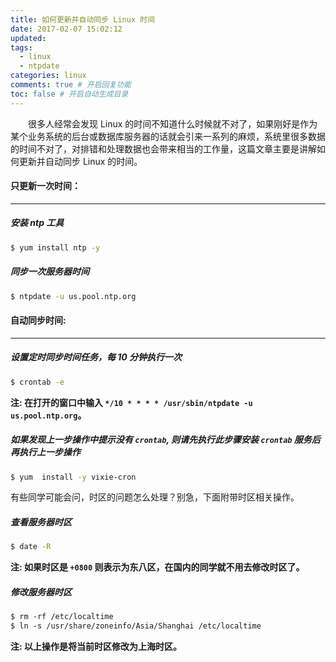 ```yaml
---
title: 如何更新并自动同步 Linux 时间
date: 2017-02-07 15:02:12
updated:
tags:
  - linux
  - ntpdate
categories: linux
comments: true # 开启回复功能
toc: false # 开启自动生成目录
---
```

　　很多人经常会发现 Linux 的时间不知道什么时候就不对了，如果刚好是作为某个业务系统的后台或数据库服务器的话就会引来一系列的麻烦，系统里很多数据的时间不对了，对排错和处理数据也会带来相当的工作量，这篇文章主要是讲解如何更新并自动同步 Linux 的时间。
<!--more-->

#### 只更新一次时间：

---

##### 安装 ntp 工具

```bash
$ yum install ntp -y
```

##### 同步一次服务器时间

``` bash
$ ntpdate -u us.pool.ntp.org
```

#### 自动同步时间:

---

##### 设置定时同步时间任务，每 10 分钟执行一次

``` bash
$ crontab -e
```

**注: 在打开的窗口中输入 `*/10 * * * * /usr/sbin/ntpdate -u us.pool.ntp.org`。**

##### 如果发现上一步操作中提示没有 `crontab`, 则请先执行此步骤安装 `crontab` 服务后再执行上一步操作

``` bash
$ yum  install -y vixie-cron
```

有些同学可能会问，时区的问题怎么处理？别急，下面附带时区相关操作。

##### 查看服务器时区

``` bash
$ date -R
```

**注: 如果时区是 `+0800` 则表示为东八区，在国内的同学就不用去修改时区了。**

##### 修改服务器时区

``` bash
$ rm -rf /etc/localtime
$ ln -s /usr/share/zoneinfo/Asia/Shanghai /etc/localtime
```

**注: 以上操作是将当前时区修改为上海时区。**
